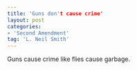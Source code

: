 ```yaml
---
title: 'Guns don't cause crime'
layout: post
categories:
- 'Second Amendment'
tag: 'L. Neil Smith'
---
```


Guns cause crime like flies cause garbage.
